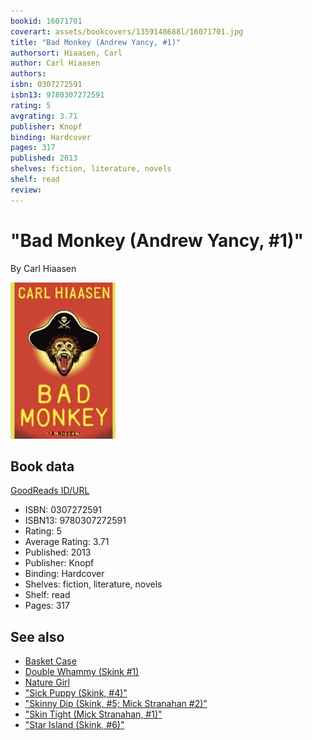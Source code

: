 ```yaml
---
bookid: 16071701
coverart: assets/bookcovers/1359148688l/16071701.jpg
title: "Bad Monkey (Andrew Yancy, #1)"
authorsort: Hiaasen, Carl
author: Carl Hiaasen
authors: 
isbn: 0307272591
isbn13: 9780307272591
rating: 5
avgrating: 3.71
publisher: Knopf
binding: Hardcover
pages: 317
published: 2013
shelves: fiction, literature, novels
shelf: read
review: 
---
```


# "Bad Monkey (Andrew Yancy, #1)"

By Carl Hiaasen

![](../../assets/bookcovers/1359148688l/16071701.jpg)

## Book data

[GoodReads ID/URL](https://www.goodreads.com/book/show/16071701)

- ISBN: 0307272591
- ISBN13: 9780307272591
- Rating: 5
- Average Rating: 3.71
- Published: 2013
- Publisher: Knopf
- Binding: Hardcover
- Shelves: fiction, literature, novels
- Shelf: read
- Pages: 317


## See also

- [Basket Case](Basket_Case.md)
- [Double Whammy (Skink #1)](Double_Whammy_Skink_1.md)
- [Nature Girl](Nature_Girl.md)
- ["Sick Puppy (Skink, #4)"](Sick_Puppy_Skink__4.md)
- ["Skinny Dip (Skink, #5; Mick Stranahan #2)"](Skinny_Dip_Skink__5;_Mick_Stranahan_2.md)
- ["Skin Tight (Mick Stranahan, #1)"](Skin_Tight_Mick_Stranahan__1.md)
- ["Star Island (Skink, #6)"](Star_Island_Skink__6.md)
